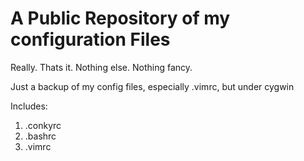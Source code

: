 A Public Repository of my configuration Files
==============================================

Really. Thats it. Nothing else. Nothing fancy.

Just a backup of my config files, especially .vimrc, but under cygwin

Includes:

1. .conkyrc
2. .bashrc
3. .vimrc
